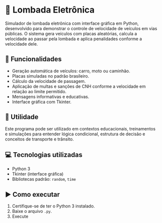 # 📸 Lombada Eletrônica

Simulador de lombada eletrônica com interface gráfica em Python, desenvolvido para demonstrar o controle de velocidade de veículos em vias públicas. O sistema gera veículos com placas aleatórias, calcula a velocidade ao passar pela lombada e aplica penalidades conforme a velocidade dele.

## 🧩 Funcionalidades

- Geração automática de veículos: carro, moto ou caminhão.
- Placas simuladas no padrão brasileiro.
- Cálculo da velocidade de passagem.
- Aplicação de multas e sanções de CNH conforme a velocidade em relação ao limite permitido.
- Mensagens informativas e educativas.
- Interface gráfica com Tkinter.

## 🎯 Utilidade

Este programa pode ser utilizado em contextos educacionais, treinamentos e simulações para entender lógica condicional, estrutura de decisão e conceitos de transporte e trânsito.

## 💻 Tecnologias utilizadas

- Python 3
- Tkinter (interface gráfica)
- Bibliotecas padrão: `random`, `time`

## ▶️ Como executar

1. Certifique-se de ter o Python 3 instalado.
2. Baixe o arquivo `.py`.
3. Execute
